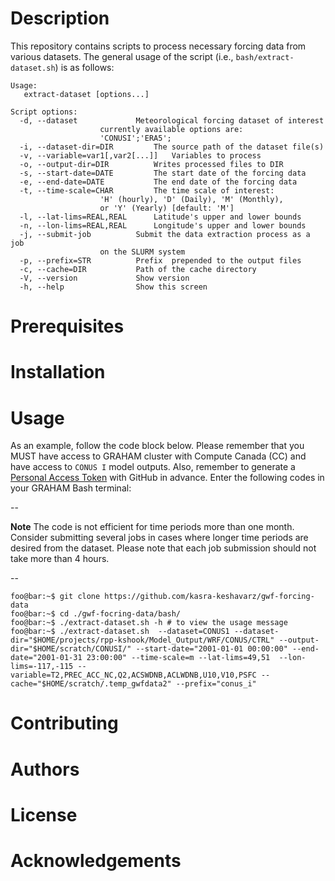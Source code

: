 # Description
This repository contains scripts to process necessary forcing data from various datasets. The general usage of the script (i.e., `bash/extract-dataset.sh`) is as follows:

```console
Usage:
   extract-dataset [options...]

Script options:
  -d, --dataset				Meteorological forcing dataset of interest
					currently available options are:
					'CONUSI';'ERA5';
  -i, --dataset-dir=DIR			The source path of the dataset file(s)
  -v, --variable=var1[,var2[...]]	Variables to process
  -o, --output-dir=DIR			Writes processed files to DIR
  -s, --start-date=DATE			The start date of the forcing data
  -e, --end-date=DATE			The end date of the forcing data
  -t, --time-scale=CHAR			The time scale of interest:
					'H' (hourly), 'D' (Daily), 'M' (Monthly), 
					or 'Y' (Yearly) [default: 'M']
  -l, --lat-lims=REAL,REAL		Latitude's upper and lower bounds
  -n, --lon-lims=REAL,REAL		Longitude's upper and lower bounds
  -j, --submit-job			Submit the data extraction process as a job
					on the SLURM system
  -p, --prefix=STR			Prefix  prepended to the output files
  -c, --cache=DIR			Path of the cache directory
  -V, --version				Show version
  -h, --help				Show this screen

```

# Prerequisites

# Installation 

# Usage
 
As an example, follow the code block below. Please remember that you MUST have access to GRAHAM cluster with Compute Canada (CC) and have access to `CONUS I` model outputs. Also, remember to generate a [Personal Access Token](https://docs.github.com/en/authentication/keeping-your-account-and-data-secure/creating-a-personal-access-token) with GitHub in advance. Enter the following codes in your GRAHAM Bash terminal:

--

**Note**
The code is not efficient for time periods more than one month. Consider submitting several jobs in cases where longer
time periods are desired from the dataset. Please note that each job submission should not take more than 4 hours.

--

```console
foo@bar:~$ git clone https://github.com/kasra-keshavarz/gwf-forcing-data 
foo@bar:~$ cd ./gwf-focring-data/bash/
foo@bar:~$ ./extract-dataset.sh -h # to view the usage message
foo@bar:~$ ./extract-dataset.sh  --dataset=CONUS1 --dataset-dir="$HOME/projects/rpp-kshook/Model_Output/WRF/CONUS/CTRL" --output-dir="$HOME/scratch/CONUSI/" --start-date="2001-01-01 00:00:00" --end-date="2001-01-31 23:00:00" --time-scale=m --lat-lims=49,51  --lon-lims=-117,-115 --variable=T2,PREC_ACC_NC,Q2,ACSWDNB,ACLWDNB,U10,V10,PSFC --cache="$HOME/scratch/.temp_gwfdata2" --prefix="conus_i"
```

# Contributing

# Authors

# License

# Acknowledgements
